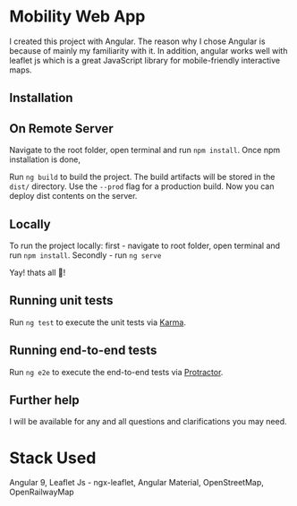 # Mobility Web App

I created this project with Angular. The reason why I chose Angular is because of mainly my familiarity with it. In addition, angular works well with leaflet js which is a great JavaScript library for mobile-friendly interactive maps.

## Installation


## On Remote Server
Navigate to the root folder, open terminal and run `npm install`.
Once npm installation is done,

Run `ng build` to build the project. The build artifacts will be stored in the `dist/` directory. Use the `--prod` flag for a production build.
Now you can deploy dist contents on the server.

## Locally

To run the project locally:
first - navigate to root folder, open terminal and run `npm install`.
Secondly - run `ng serve`

Yay! thats all 🚀!

## Running unit tests

Run `ng test` to execute the unit tests via [Karma](https://karma-runner.github.io).

## Running end-to-end tests

Run `ng e2e` to execute the end-to-end tests via [Protractor](http://www.protractortest.org/).

## Further help

I will be available for any and all questions and clarifications you may need.

# Stack Used 

Angular 9, Leaflet Js - ngx-leaflet, Angular Material, OpenStreetMap, OpenRailwayMap
